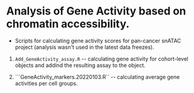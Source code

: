 # Analysis of Gene Activity based on chromatin accessibility.

* Scripts for calculating gene activity scores for pan-cancer snATAC project (analysis wasn't used in the latest data freezes).

1. ```Add_GeneActivity_assay.R``` -- calculating gene activity for cohort-level objects and addind the resulting assay to the object.

2. ```GeneActivity_markers.20220103.R`` -- calculating average gene activities per cell groups.
